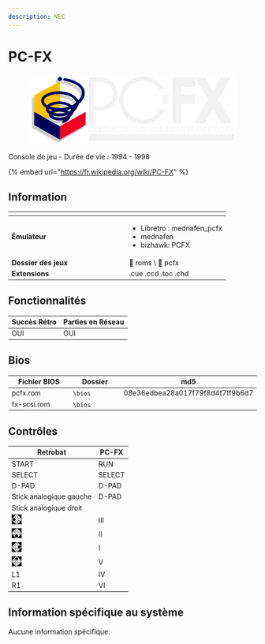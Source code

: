 ```yaml
---
description: NEC
---
```


# PC-FX

<div align="left">

<figure><picture><source srcset="https://raw.githubusercontent.com/fabricecaruso/es-theme-carbon/91d85c7849cc550b0cac4e75cb8e0923d3b61b5e/art/logos/pcfx-w.svg" media="(prefers-color-scheme: dark)"><img src="https://raw.githubusercontent.com/fabricecaruso/es-theme-carbon/52ff37c9e265587d006945a2ba695b5a962b3a3d/art/logos/pcfx.svg" alt=""></picture><figcaption></figcaption></figure>

</div>

Console de jeu - Durée de vie : 1994 - 1998

{% embed url="https://fr.wikipedia.org/wiki/PC-FX" %}

## Information

<table data-header-hidden><thead><tr><th width="224"></th><th></th></tr></thead><tbody><tr><td><strong>Émulateur</strong></td><td><ul><li>Libretro : mednafen_pcfx</li><li>mednafen</li><li>bizhawk: PCFX</li></ul></td></tr><tr><td><strong>Dossier des jeux</strong></td><td><span data-gb-custom-inline data-tag="emoji" data-code="1f4c2">📂</span> roms \ <span data-gb-custom-inline data-tag="emoji" data-code="1f4c2">📂</span> pcfx</td></tr><tr><td><strong>Extensions</strong></td><td>.cue .ccd .toc .chd</td></tr></tbody></table>

## Fonctionnalités

| Succès Rétro | Parties en Réseau |
| ------------ | ----------------- |
| OUI          | OUI               |

## Bios

<table><thead><tr><th width="224">Fichier BIOS</th><th width="169">Dossier</th><th>md5</th></tr></thead><tbody><tr><td>pcfx.rom</td><td><code>\bios</code></td><td>08e36edbea28a017f79f8d4f7ff9b6d7</td></tr><tr><td>fx-scsi.rom</td><td><code>\bios</code></td><td></td></tr></tbody></table>

## Contrôles

| Retrobat                                          | PC-FX  |
| ------------------------------------------------- | ------ |
| START                                             | RUN    |
| SELECT                                            | SELECT |
| D-PAD                                             | D-PAD  |
| Stick analogique gauche                           | D-PAD  |
| Stick analogique droit                            |        |
| ![](<../../../../.gitbook/assets/image (32).png>) | III    |
| ![](<../../../../.gitbook/assets/image (19).png>) | II     |
| ![](<../../../../.gitbook/assets/image (6).png>)  | I      |
| ![](<../../../../.gitbook/assets/image (34).png>) | V      |
| L1                                                | IV     |
| R1                                                | VI     |

## Information spécifique au système

Aucune information spécifique.
